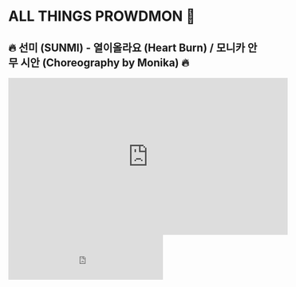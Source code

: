 # ALL THINGS PROWDMON 🍳

## 🔥 선미 (SUNMI) - 열이올라요 (Heart Burn) / 모니카 안무 시안 (Choreography by Monika) 🔥

<iframe width="560" height="315" src="https://www.youtube.com/embed/zXiJZZkWAHs" title="YouTube video player" frameborder="0" allow="accelerometer; autoplay; clipboard-write; encrypted-media; gyroscope; picture-in-picture" allowfullscreen></iframe>


<iframe height="90px" width="310px" frameborder="0" src="https://socialcounts.org/youtube-video-live-view-count/zXiJZZkWAHs/embed" allowFullScreen></iframe>
